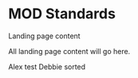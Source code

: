 
# MOD Standards


Landing page content

All landing page content will go here.

Alex test
Debbie sorted
